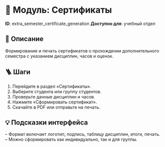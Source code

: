 # 📘 Модуль: Сертификаты
**ID**: extra_semester_certificate_generation
**Доступно для**: учебный отдел

## 📝 Описание
Формирование и печать сертификатов о прохождении дополнительного семестра с указанием дисциплин, часов и оценок.

## 🪜 Шаги
1. Перейдите в раздел «Сертификаты».
2. Выберите студента или группу студентов.
3. Проверьте данные дисциплин и часов.
4. Нажмите «Сформировать сертификат».
5. Скачайте в PDF или отправьте на печать.

## 💡 Подсказки интерфейса
– Формат включает логотип, подпись, таблицу дисциплин, итоги, печать.
– Можно сформировать как индивидуально, так и для группы.
